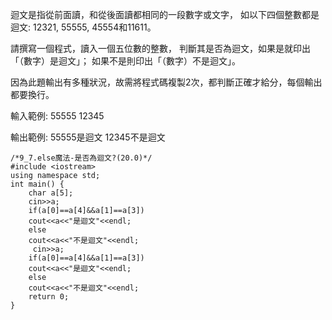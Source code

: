 迴文是指從前面讀，和從後面讀都相同的一段數字或文字，
如以下四個整數都是迴文: 12321, 55555, 45554和11611。

請撰寫一個程式，讀入一個五位數的整數，
判斷其是否為迴文，如果是就印出「（數字）是迴文」；
如果不是則印出「（數字）不是迴文」。

因為此題輸出有多種狀況，故需將程式碼複製2次，都判斷正確才給分，每個輸出都要換行。

輸入範例:
55555
12345

輸出範例:
55555是迴文
12345不是迴文

```
/*9_7.else魔法-是否為迴文?(20.0)*/
#include <iostream>     
using namespace std; 
int main() {
    char a[5];
    cin>>a;
    if(a[0]==a[4]&&a[1]==a[3])
    cout<<a<<"是迴文"<<endl;
    else 
    cout<<a<<"不是迴文"<<endl;
     cin>>a;
    if(a[0]==a[4]&&a[1]==a[3])
    cout<<a<<"是迴文"<<endl;
    else 
    cout<<a<<"不是迴文"<<endl;
    return 0; 
}
```
